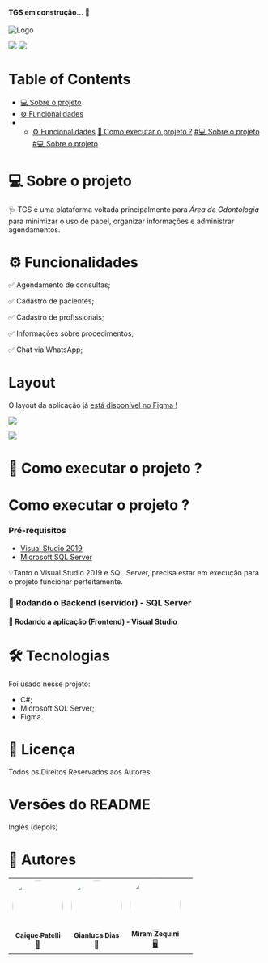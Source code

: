 
<h4 align="left"> 
  TGS em construção...  🚧
</h4>


![Logo](https://res.cloudinary.com/murilo-corporation/image/upload/v1633803722/Captura_de_Tela_93_jvugfu.png)

![](https://img.shields.io/badge/-C%23%20e%20SQL%20Server-blue)   ![](https://img.shields.io/badge/TGS-Em%20constru%C3%A7%C3%A3o-green)  


# Table of Contents
* [💻 Sobre o projeto](#💻Sobreoprojeto)
* [⚙️ Funcionalidades](#Comoexecutaroprojeto?)
* * [⚙️ Funcionalidades](#-Como-executar-o-projeto-?)
[🚀  Como executar o projeto ?](#🚀Comoexecutaroprojeto?)
[#💻 Sobre o projeto](#💻Sobreoprojeto)
[#💻 Sobre o projeto](#💻Sobreoprojeto)
  

# 💻 Sobre o projeto

🩺 TGS é uma plataforma voltada principalmente para *Área de Odontologia* para minimizar o uso de papel, organizar informações e administrar agendamentos.

  

# ⚙️ Funcionalidades


:white_check_mark: Agendamento de consultas;

:white_check_mark: Cadastro de pacientes;

:white_check_mark: Cadastro de profissionais;

:white_check_mark: Informações sobre procedimentos;

:white_check_mark: Chat via WhatsApp;







# Layout

O layout da aplicação já [está disponível no Figma !](https://www.figma.com/community/file/1012833819051900162/TGS)


![](https://res.cloudinary.com/murilo-corporation/image/upload/v1633998350/Captura_de_Tela_99_lionff.png)

![](https://res.cloudinary.com/murilo-corporation/image/upload/v1633998131/Captura_de_Tela_97_aii1zn.png)



# 🚀  Como executar o projeto ?
# Como executar o projeto ?


### Pré-requisitos

* [Visual Studio 2019](https://visualstudio.microsoft.com/pt-br/downloads) 
* [Microsoft SQL Server ](https://www.microsoft.com/pt-br/sql-server/sql-server-downloads)

 
💡Tanto o Visual Studio 2019 e SQL Server, precisa estar em execução para o projeto funcionar perfeitamente. 

### 🎲  Rodando o Backend (servidor) - SQL Server
#### 🧭  Rodando a aplicação (Frontend) - Visual Studio



# 🛠  Tecnologias
Foi usado nesse projeto:
* C#;
* Microsoft SQL Server;
* Figma. 


# 📝  Licença
Todos os Direitos Reservados aos Autores.

# Versões do README
Inglês (depois)


# 🦸  Autores 
<table>
  <tr>
   <td align="center"><a href="https://github.com/CaiquePatelliScapeline"><img style="border-radius: 50%;" src="https://avatars.githubusercontent.com/u/56651727?v=4" width="100px;" alt=""/><br /><sub><b>Caique Patelli </b></sub></a><br /><a href>🖖</a></td><td align="center"><a href="https://github.com/GianlucaDeMicheli"><img style="border-radius: 50%;" src="https://avatars.githubusercontent.com/u/56308126?v=4" width="100px;" alt=""/><br /><sub><b>Gianluca Dias</b></sub></a><br /><a hre>🤔</a></td><td align="center"><a href="https://github.com/MZequini"><img style="border-radius: 50%;" src="https://avatars.githubusercontent.com/u/88983177?v=4" width="100px;" alt=""/><br /><sub><b>Miram Zequini</b></sub></a><br /><a href>🖥️</a></td><td align="center">
  </tr>





